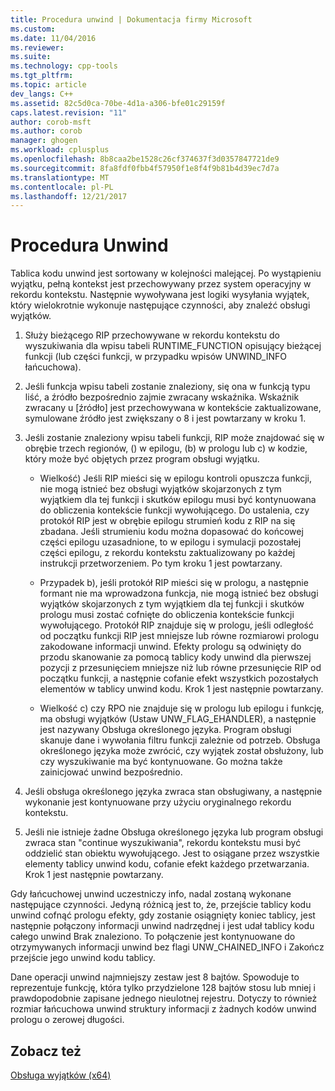 ```yaml
---
title: Procedura unwind | Dokumentacja firmy Microsoft
ms.custom: 
ms.date: 11/04/2016
ms.reviewer: 
ms.suite: 
ms.technology: cpp-tools
ms.tgt_pltfrm: 
ms.topic: article
dev_langs: C++
ms.assetid: 82c5d0ca-70be-4d1a-a306-bfe01c29159f
caps.latest.revision: "11"
author: corob-msft
ms.author: corob
manager: ghogen
ms.workload: cplusplus
ms.openlocfilehash: 8b8caa2be1528c26cf374637f3d0357847721de9
ms.sourcegitcommit: 8fa8fdf0fbb4f57950f1e8f4f9b81b4d39ec7d7a
ms.translationtype: MT
ms.contentlocale: pl-PL
ms.lasthandoff: 12/21/2017
---
```

# <a name="unwind-procedure"></a>Procedura Unwind
Tablica kodu unwind jest sortowany w kolejności malejącej. Po wystąpieniu wyjątku, pełną kontekst jest przechowywany przez system operacyjny w rekordu kontekstu. Następnie wywoływana jest logiki wysyłania wyjątek, który wielokrotnie wykonuje następujące czynności, aby znaleźć obsługi wyjątków.  
  
1.  Służy bieżącego RIP przechowywane w rekordu kontekstu do wyszukiwania dla wpisu tabeli RUNTIME_FUNCTION opisujący bieżącej funkcji (lub części funkcji, w przypadku wpisów UNWIND_INFO łańcuchowa).  
  
2.  Jeśli funkcja wpisu tabeli zostanie znaleziony, się ona w funkcją typu liść, a źródło bezpośrednio zajmie zwracany wskaźnika. Wskaźnik zwracany u [źródło] jest przechowywana w kontekście zaktualizowane, symulowane źródło jest zwiększany o 8 i jest powtarzany w kroku 1.  
  
3.  Jeśli zostanie znaleziony wpisu tabeli funkcji, RIP może znajdować się w obrębie trzech regionów, () w epilogu, (b) w prologu lub c) w kodzie, który może być objętych przez program obsługi wyjątku.  
  
    -   Wielkość) Jeśli RIP mieści się w epilogu kontroli opuszcza funkcji, nie mogą istnieć bez obsługi wyjątków skojarzonych z tym wyjątkiem dla tej funkcji i skutków epilogu musi być kontynuowana do obliczenia kontekście funkcji wywołującego. Do ustalenia, czy protokół RIP jest w obrębie epilogu strumień kodu z RIP na się zbadana. Jeśli strumieniu kodu można dopasować do końcowej części epilogu uzasadnione, to w epilogu i symulacji pozostałej części epilogu, z rekordu kontekstu zaktualizowany po każdej instrukcji przetworzeniem. Po tym kroku 1 jest powtarzany.  
  
    -   Przypadek b), jeśli protokół RIP mieści się w prologu, a następnie formant nie ma wprowadzona funkcja, nie mogą istnieć bez obsługi wyjątków skojarzonych z tym wyjątkiem dla tej funkcji i skutków prologu musi zostać cofnięte do obliczenia kontekście funkcji wywołującego. Protokół RIP znajduje się w prologu, jeśli odległość od początku funkcji RIP jest mniejsze lub równe rozmiarowi prologu zakodowane informacji unwind. Efekty prologu są odwinięty do przodu skanowanie za pomocą tablicy kody unwind dla pierwszej pozycji z przesunięciem mniejsze niż lub równe przesunięcie RIP od początku funkcji, a następnie cofanie efekt wszystkich pozostałych elementów w tablicy unwind kodu. Krok 1 jest następnie powtarzany.  
  
    -   Wielkość c) czy RPO nie znajduje się w prologu lub epilogu i funkcję, ma obsługi wyjątków (Ustaw UNW_FLAG_EHANDLER), a następnie jest nazywany Obsługa określonego języka. Program obsługi skanuje dane i wywołania filtru funkcji zależnie od potrzeb. Obsługa określonego języka może zwrócić, czy wyjątek został obsłużony, lub czy wyszukiwanie ma być kontynuowane. Go można także zainicjować unwind bezpośrednio.  
  
4.  Jeśli obsługa określonego języka zwraca stan obsługiwany, a następnie wykonanie jest kontynuowane przy użyciu oryginalnego rekordu kontekstu.  
  
5.  Jeśli nie istnieje żadne Obsługa określonego języka lub program obsługi zwraca stan "continue wyszukiwania", rekordu kontekstu musi być oddzielić stan obiektu wywołującego. Jest to osiągane przez wszystkie elementy tablicy unwind kodu, cofanie efekt każdego przetwarzania. Krok 1 jest następnie powtarzany.  
  
 Gdy łańcuchowej unwind uczestniczy info, nadal zostaną wykonane następujące czynności. Jedyną różnicą jest to, że, przejście tablicy kodu unwind cofnąć prologu efekty, gdy zostanie osiągnięty koniec tablicy, jest następnie połączony informacji unwind nadrzędnej i jest udał tablicy kodu całego unwind Brak znaleziono. To połączenie jest kontynuowane do otrzymywanych informacji unwind bez flagi UNW_CHAINED_INFO i Zakończ przejście jego unwind kodu tablicy.  
  
 Dane operacji unwind najmniejszy zestaw jest 8 bajtów. Spowoduje to reprezentuje funkcję, która tylko przydzielone 128 bajtów stosu lub mniej i prawdopodobnie zapisane jednego nieulotnej rejestru. Dotyczy to również rozmiar łańcuchowa unwind struktury informacji z żadnych kodów unwind prologu o zerowej długości.  
  
## <a name="see-also"></a>Zobacz też  
 [Obsługa wyjątków (x64)](../build/exception-handling-x64.md)